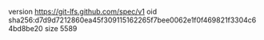 version https://git-lfs.github.com/spec/v1
oid sha256:d7d9d7212860ea45f309115162265f7bee0062e1f0f469821f3304c64bd8be20
size 5589
